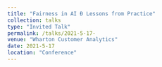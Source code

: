 ```yaml
---
title: "Fairness in AI Ð Lessons from Practice"
collection: talks
type: "Invited Talk"
permalink: /talks/2021-5-17- 
venue: "Wharton Customer Analytics"
date: 2021-5-17
location: "Conference"
---
```

